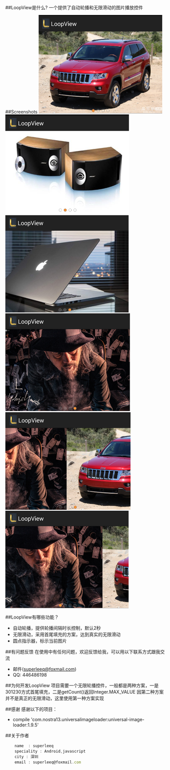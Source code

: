 ##LoopView是什么?
一个提供了自动轮播和无限滑动的图片播放控件

##Screenshots
![one.png](https://github.com/superleeq/loopview/blob/master/app/src/main/res/raw/one.png)
![two.png](https://github.com/superleeq/loopview/blob/master/app/src/main/res/raw/two.png)
![three.png](https://github.com/superleeq/loopview/blob/master/app/src/main/res/raw/three.png)
![four.png](https://github.com/superleeq/loopview/blob/master/app/src/main/res/raw/four.png)
![slide.png](https://github.com/superleeq/loopview/blob/master/app/src/main/res/raw/slide.png)
![slideleft.png](https://github.com/superleeq/loopview/blob/master/app/src/main/res/raw/sildeleft.png)

##LoopView有哪些功能？

* 自动轮播，提供轮播间隔时长控制，默认2秒
* 无限滑动，采用首尾填充的方案，达到真实的无限滑动
* 圆点指示器，标示当前图片


##有问题反馈
在使用中有任何问题，欢迎反馈给我，可以用以下联系方式跟我交流

* 邮件(superleeq@foxmail.com)
* QQ: 446486198

##为何开发LoopView
项目需要一个无限轮播控件，一般都是两种方案，一是301230方式首尾填充，二是getCount()返回Integer.MAX_VALUE
因第二种方案并不是真正的无限滑动，这里使用第一种方案实现


##感谢
感谢以下的项目：

* compile 'com.nostra13.universalimageloader:universal-image-loader:1.9.5' 


##关于作者

```javascript
    name  : superleeq
    speciality : Android,javascript
    city : 深圳
    email : superleeq@foxmail.com
```
